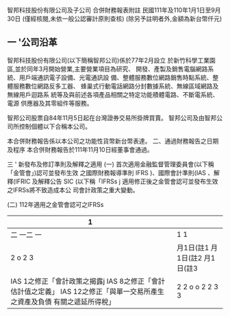 智邦科技股份有限公司及子公司 合併財務報表附註 民國111年及110年1月1日至9月30日
(僅經核閱,未依一般公認審計原則查核)
(除另予註明者外,金額為新台幣仟元)

## 一 '公司沿革

智邦科技股份有限公司(以下簡稱智邦公司)係於77年2月設立 於新竹科學工業園區,並於同年3月開始營業,主要營業項目為研究、 開發、產製及銷售電腦網路系統、用戶端通訊電子設備、光電通訊設 備、整體服務數位網路銷售時點系統、整體服務數位網路反多工器、
蜂巢式行動電話網路分封數據系統、無線區域網路及無線用戶迴路系 統等及與前述各項產品相關之特定功能積體電路、不斷電系統、電源 供應器及其零組件等服務。

智邦公司股票自84年11月5日起在台灣證券交易所掛牌買賣。 智邦公司及由智邦公司所控制個體以下合稱本公司。

本合併財務報告係以本公司之功能性貨幣新台幣表達。 二、通過財務報告之日期及程序 本合併財務報告於111年11月10日經董事會通過。

三 ' 新發布及修訂準則及解釋之適用
(一) 首次適用金融監督管理委員會(以下稱「金管會」)認可並發布生效 之國際財務報導準則 IFRS )、國際會計準則(IAS 、解釋(IFRIC
及解釋公告 SIC (以下稱「IFRSs j 適用修正後之金管會認可並發布生效之IFRSs將不致造成本公 司會計政策之重大變動。

(二) 112年適用之金管會認可之IFRSs

| 1                                                                                                                          |                                  |
|----------------------------------------------------------------------------------------------------------------------------|----------------------------------|
| 二 一二 一                                                                                                                 | 1 1                              |
| 2 o 2 3                                                                                                                    | 月1日(註1 月1日(註2 月1日(註3 |
| IAS 1之修正「會計政策之揭露j IAS 8之修正「會計估計值之定義」 IAS 12之修正「與單一交易所產生之資產及負債 有關之遞延所得稅」 | 2 2 o o 2 2 3 3                  |
